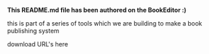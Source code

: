 **This README.md file has been authored on the BookEditor :)**

this is part of a series of tools which we are building to make a book publishing system


download URL's here
